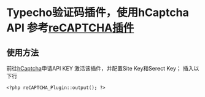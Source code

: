 # Typecho验证码插件，使用hCaptcha API 参考[reCAPTCHA插件](https://github.com/D-Bood/reCAPTCHA)
## 使用方法
前往[hCaptcha](https://www.hcaptcha.com/)申请API KEY
激活该插件，并配置Site Key和Serect Key；
插入以下行

    <?php reCAPTCHA_Plugin::output(); ?>
